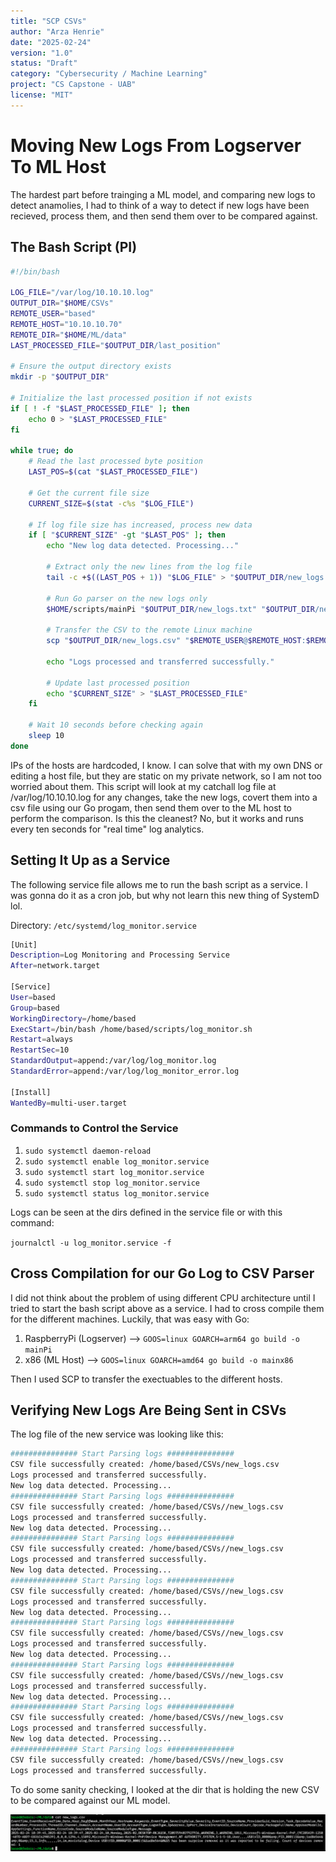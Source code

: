 ```yaml
---
title: "SCP CSVs"
author: "Arza Henrie"
date: "2025-02-24"
version: "1.0"
status: "Draft"
category: "Cybersecurity / Machine Learning"
project: "CS Capstone - UAB"
license: "MIT"
---
```

# Moving New Logs From Logserver To ML Host

The hardest part before trainging a ML model, and comparing new logs to detect anamolies, I had to think of a way to detect if new logs have been recieved, process them, and then send them over to be compared against.

## The Bash Script (PI)

```bash
#!/bin/bash

LOG_FILE="/var/log/10.10.10.log"
OUTPUT_DIR="$HOME/CSVs"
REMOTE_USER="based"
REMOTE_HOST="10.10.10.70"
REMOTE_DIR="$HOME/ML/data"
LAST_PROCESSED_FILE="$OUTPUT_DIR/last_position"

# Ensure the output directory exists
mkdir -p "$OUTPUT_DIR"

# Initialize the last processed position if not exists
if [ ! -f "$LAST_PROCESSED_FILE" ]; then
    echo 0 > "$LAST_PROCESSED_FILE"
fi

while true; do
    # Read the last processed byte position
    LAST_POS=$(cat "$LAST_PROCESSED_FILE")

    # Get the current file size
    CURRENT_SIZE=$(stat -c%s "$LOG_FILE")

    # If log file size has increased, process new data
    if [ "$CURRENT_SIZE" -gt "$LAST_POS" ]; then
        echo "New log data detected. Processing..."

        # Extract only the new lines from the log file
        tail -c +$((LAST_POS + 1)) "$LOG_FILE" > "$OUTPUT_DIR/new_logs.txt"

        # Run Go parser on the new logs only
        $HOME/scripts/mainPi "$OUTPUT_DIR/new_logs.txt" "$OUTPUT_DIR/new_logs.csv"

        # Transfer the CSV to the remote Linux machine
        scp "$OUTPUT_DIR/new_logs.csv" "$REMOTE_USER@$REMOTE_HOST:$REMOTE_DIR"

        echo "Logs processed and transferred successfully."

        # Update last processed position
        echo "$CURRENT_SIZE" > "$LAST_PROCESSED_FILE"
    fi

    # Wait 10 seconds before checking again
    sleep 10
done
```

IPs of the hosts are hardcoded, I know. I can solve that with my own DNS or editing a host file, but they are static on my private network, so I am not too worried about them.
This script will look at my catchall log file at /var/log/10.10.10.log for any changes, take the new logs, covert them into a csv file using our Go progam, then send them over to the ML host to perform the comparison.
Is this the cleanest? No, but it works and runs every ten seconds for "real time" log analytics.

## Setting It Up as a Service

The following service file allows me to run the bash script as a service. I was gonna do it as a cron job, but why not learn this new thing of SystemD lol.

Directory: `/etc/systemd/log_monitor.service`

```bash
[Unit]
Description=Log Monitoring and Processing Service
After=network.target

[Service]
User=based
Group=based
WorkingDirectory=/home/based
ExecStart=/bin/bash /home/based/scripts/log_monitor.sh
Restart=always
RestartSec=10
StandardOutput=append:/var/log/log_monitor.log
StandardError=append:/var/log/log_monitor_error.log

[Install]
WantedBy=multi-user.target
```

### Commands to Control the Service

1. `sudo systemctl daemon-reload`
2. `sudo systemctl enable log_monitor.service`
3. `sudo systemctl start log_monitor.service`
4. `sudo systemctl stop log_monitor.service`
5. `sudo systemctl status log_monitor.service`

Logs can be seen at the dirs defined in the service file or with this command:

`journalctl -u log_monitor.service -f`

## Cross Compilation for our Go Log to CSV Parser

I did not think about the problem of using different CPU architecture until I tried to start the bash script above as a service.
I had to cross compile them for the different machines. Luckily, that was easy with Go:

1. RaspberryPi (Logserver) --> `GOOS=linux GOARCH=arm64 go build -o mainPi`
2. x86         (ML Host)   --> `GOOS=linux GOARCH=amd64 go build -o mainx86`

Then I used SCP to transfer the exectuables to the different hosts.

## Verifying New Logs Are Being Sent in CSVs

The log file of the new service was looking like this:

```bash
############### Start Parsing logs ###############
CSV file successfully created: /home/based/CSVs/new_logs.csv
Logs processed and transferred successfully.
New log data detected. Processing...
############### Start Parsing logs ###############
CSV file successfully created: /home/based/CSVs//new_logs.csv
Logs processed and transferred successfully.
New log data detected. Processing...
############### Start Parsing logs ###############
CSV file successfully created: /home/based/CSVs//new_logs.csv
Logs processed and transferred successfully.
New log data detected. Processing...
############### Start Parsing logs ###############
CSV file successfully created: /home/based/CSVs//new_logs.csv
Logs processed and transferred successfully.
New log data detected. Processing...
############### Start Parsing logs ###############
CSV file successfully created: /home/based/CSVs//new_logs.csv
Logs processed and transferred successfully.
New log data detected. Processing...
############### Start Parsing logs ###############
CSV file successfully created: /home/based/CSVs//new_logs.csv
Logs processed and transferred successfully.
New log data detected. Processing...
############### Start Parsing logs ###############
CSV file successfully created: /home/based/CSVs//new_logs.csv
Logs processed and transferred successfully.
New log data detected. Processing...
############### Start Parsing logs ###############
CSV file successfully created: /home/based/CSVs//new_logs.csv
Logs processed and transferred successfully.
```

To do some sanity checking, I looked at the dir that is holding the new CSV to be compared against our ML model.

![Image](./pics/logtransferverify.png)
